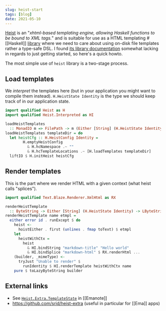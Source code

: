 ```yaml
---
slug: heist-start
tags: [blog]
date: 2021-05-10
---
```


[Heist](https://github.com/snapframework/heist) is an "*xhtml-based templating engine, allowing Haskell functions to be bound to XML tags.*" and is suitable for use as a HTML templating #[[Haskell]] [library](https://vrom911.github.io/blog/html-libraries) where we need to care about using on-disk file templates rather a type-safe DSL. I found [its library documentation](http://snapframework.com/docs/tutorials/heist#heist-programming) somewhat lacking in regards to just getting started, so here's a quick howto.

The most simple use of `heist` library is a two-stage process. 

## Load templates

We *interpret* the templates here (but in your application you might want to compile them instead). `H.HeistState Identity` is the type we should keep track of in our application state.

```haskell
import qualified Heist as H
import qualified Heist.Interpreted as HI

loadHeistTemplates 
  :: MonadIO m => FilePath -> m (Either [String] (H.HeistState Identity))
loadHeistTemplates templateDir = do
  let heistCfg :: H.HeistConfig Identity =
        H.emptyHeistConfig
          & H.hcNamespace .~ ""
          & H.hcTemplateLocations .~ [H.loadTemplates templateDir]
  liftIO $ H.initHeist heistCfg
```

## Render templates

This is the part where we render HTML with a given context (what heist calls "splices").

```haskell
import qualified Text.Blaze.Renderer.XmlHtml as RX

renderHeistTemplate 
  :: ByteString -> Either [String] (H.HeistState Identity) -> LByteString
renderHeistTemplate name etmpl =
  either error id . runExcept $ do
    heist <-
      hoistEither . first (unlines . fmap toText) $ etmpl
    let 
      heistWithCtx = 
        heist 
          & HI.bindString "markdown-title" "Hello world"
          & HI.bindSplice "markdown-html" $ RX.renderHtml ...
    (builder, _mimeType) <-
      tryJust "Unable to render" $
        runIdentity $ HI.renderTemplate heistWithCtx name
    pure $ toLazyByteString builder
```

## External links

- See [`Heist.Extra.TemplateState`](https://github.com/srid/emanote/blob/8b85459c000cd9100ebdd708ec47dfd411c72450/src/Heist/Extra/TemplateState.hs) in [[Emanote]]
- https://github.com/srid/heist-extra (useful in particular for [[Ema]] apps)
